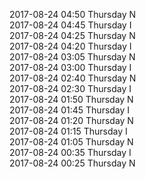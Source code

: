 2017-08-24 04:50 Thursday  N  
2017-08-24 04:45 Thursday  I  
2017-08-24 04:25 Thursday  N  
2017-08-24 04:20 Thursday  I  
2017-08-24 03:05 Thursday  N  
2017-08-24 03:00 Thursday  I  
2017-08-24 02:40 Thursday  N  
2017-08-24 02:30 Thursday  I  
2017-08-24 01:50 Thursday  N  
2017-08-24 01:45 Thursday  I  
2017-08-24 01:20 Thursday  N  
2017-08-24 01:15 Thursday  I  
2017-08-24 01:05 Thursday  N  
2017-08-24 00:35 Thursday  I  
2017-08-24 00:25 Thursday  N  

